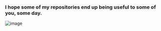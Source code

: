 ### I hope some of my repositories end up being useful to some of you, some day.
![image](https://github.com/CaptainCluster/CaptainCluster/assets/121576355/f058b585-c33e-46cc-9a92-7821e4000cea)



